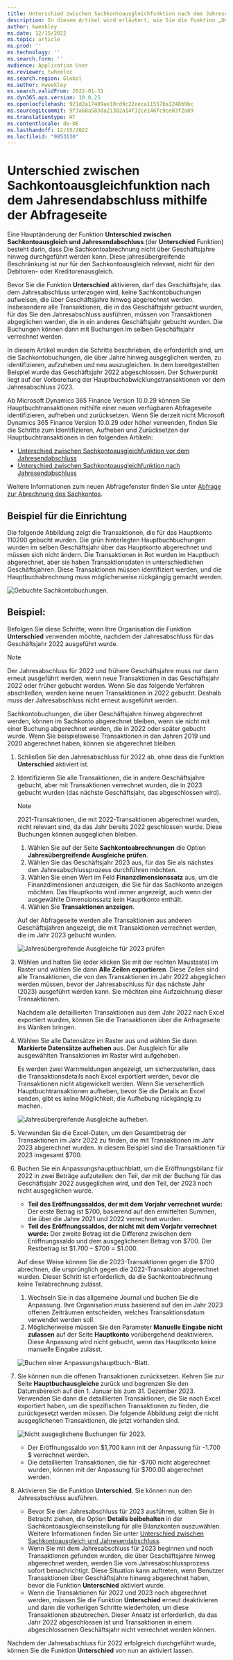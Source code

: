 ```yaml
---
title: Unterschied zwischen Sachkontoausgleichfunktion nach dem Jahresendabschluss mithilfe der Abfrageseite
description: In diesem Artikel wird erläutert, wie Sie die Funktion „Unterschied zwischen Sachkontoausgleichen“ mithilfe der neuen Abfrageseite verwenden, nachdem der Jahresabschluss des Hauptbuchs ausgeführt wurde.
author: kweekley
ms.date: 12/15/2022
ms.topic: article
ms.prod: ''
ms.technology: ''
ms.search.form: ''
audience: Application User
ms.reviewer: twheeloc
ms.search.region: Global
ms.author: kweekley
ms.search.validFrom: 2022-01-31
ms.dyn365.ops.version: 10.0.25
ms.openlocfilehash: 921d2a17409ae10cd9c22eeca11557ba1248b9bc
ms.sourcegitcommit: 9f3a60a583da21382a14f32ce146fc9ce03f2a09
ms.translationtype: HT
ms.contentlocale: de-DE
ms.lasthandoff: 12/15/2022
ms.locfileid: "9853130"
---
```

# <a name="awareness-between-ledger-settlement-feature-after-year-end-close-using-the-inquiry-page"></a>Unterschied zwischen Sachkontoausgleichfunktion nach dem Jahresendabschluss mithilfe der Abfrageseite

Eine Hauptänderung der Funktion **Unterschied zwischen Sachkontoausgleich und Jahresendabschluss** (der **Unterschied** Funktion) besteht darin, dass Die Sachkontoabrechnung nicht über Geschäftsjahre hinweg durchgeführt werden kann. Diese jahresübergreifende Beschränkung ist nur für den Sachkontoausgleich relevant, nicht für den Debitoren- oder Kreditorenausgleich.

Bevor Sie die Funktion **Unterschied** aktivieren, darf das Geschäftsjahr, das dem Jahresabschluss unterzogen wird, keine Sachkontobuchungen aufweisen, die über Geschäftsjahre hinweg abgerechnet werden. Insbesondere alle Transaktionen, die in das Geschäftsjahr gebucht wurden, für das Sie den Jahresabschluss ausführen, müssen von Transaktionen abgeglichen werden, die in ein anderes Geschäftsjahr gebucht wurden. Die Buchungen können dann mit Buchungen im selben Geschäftsjahr verrechnet werden.

In diesem Artikel wurden die Schritte beschrieben, die erforderlich sind, um die Sachkontobuchungen, die über Jahre hinweg ausgeglichen werden, zu identifizieren, aufzuheben und neu auszugleichen. In dem bereitgestellten Beispiel wurde das Geschäftsjahr 2022 abgeschlossen. Der Schwerpunkt liegt auf der Vorbereitung der Hauptbuchabwicklungstransaktionen vor dem Jahresabschluss 2023.

Ab Microsoft Dynamics 365 Finance Version 10.0.29 können Sie Hauptbuchtransaktionen mithilfe einer neuen verfügbaren Abfrageseite identifizieren, aufheben und zurücksetzen. Wenn Sie derzeit nicht Microsoft Dynamics 365 Finance Version 10.0.29 oder höher verwenden, finden Sie die Schritte zum Identifizieren, Aufheben und Zurücksetzen der Hauptbuchtransaktionen in den folgenden Artikeln:

- [Unterschied zwischen Sachkontoausgleichfunktion vor dem Jahresendabschluss](ledger-settle-yec.md)
- [Unterschied zwischen Sachkontoausgleichfunktion nach Jahresendabschluss](ledger-settle-yec-after.md)

Weitere Informationen zum neuen Abfragefenster finden Sie unter [Abfrage zur Abrechnung des Sachkontos](ledger-settlement-inquiry.md). 

## <a name="example-setup"></a>Beispiel für die Einrichtung

Die folgende Abbildung zeigt die Transaktionen, die für das Hauptkonto 110200 gebucht wurden. Die grün hinterlegten Hauptbuchbuchungen wurden im selben Geschäftsjahr über das Hauptkonto abgerechnet und müssen sich nicht ändern. Die Transaktionen in Rot wurden im Hauptbuch abgerechnet, aber sie haben Transaktionsdaten in unterschiedlichen Geschäftsjahren. Diese Transaktionen müssen identifiziert werden, und die Hauptbuchabrechnung muss möglicherweise rückgängig gemacht werden.

![Gebuchte Sachkontobuchungen.](./media/excel.png)

## <a name="example"></a>Beispiel:

Befolgen Sie diese Schritte, wenn Ihre Organisation die Funktion **Unterschied** verwenden möchte, nachdem der Jahresabschluss für das Geschäftsjahr 2022 ausgeführt wurde.

> [!NOTE]
> Der Jahresabschluss für 2022 und frühere Geschäftsjahre muss nur dann erneut ausgeführt werden, wenn neue Transaktionen in das Geschäftsjahr 2022 oder früher gebucht werden. Wenn Sie das folgende Verfahren abschließen, werden keine neuen Transaktionen in 2022 gebucht. Deshalb muss der Jahresabschluss nicht erneut ausgeführt werden.
>
> Sachkontobuchungen, die über Geschäftsjahre hinweg abgerechnet werden, können im Sachkonto abgerechnet bleiben, wenn sie nicht mit einer Buchung abgerechnet werden, die in 2022 oder später gebucht wurde. Wenn Sie beispielsweise Transaktionen in den Jahren 2019 und 2020 abgerechnet haben, können sie abgerechnet bleiben.

1. Schließen Sie den Jahresabschluss für 2022 ab, ohne dass die Funktion **Unterschied** aktiviert ist.
2. Identifizieren Sie alle Transaktionen, die in andere Geschäftsjahre gebucht, aber mit Transaktionen verrechnet wurden, die in 2023 gebucht wurden (das nächste Geschäftsjahr, das abgeschlossen wird).

    > [!NOTE]
    > 2021-Transaktionen, die mit 2022-Transaktionen abgerechnet wurden, nicht relevant sind, da das Jahr bereits 2022 geschlossen wurde. Diese Buchungen können ausgeglichen bleiben.

    1. Wählen Sie auf der Seite **Sachkontoabrechnungen** die Option **Jahresübergreifende Ausgleiche prüfen**.
    2. Wählen Sie das Geschäftsjahr 2023 aus, für das Sie als nächstes den Jahresabschlussprozess durchführen möchten.
    3. Wählen Sie einen Wert im Feld **Finanzdimensionssatz** aus, um die Finanzdimensionen anzuzeigen, die Sie für das Sachkonto anzeigen möchten. Das Hauptkonto wird immer angezeigt, auch wenn der ausgewählte Dimensionssatz kein Hauptkonto enthält.
    4. Wählen Sie **Transaktionen anzeigen**.

    Auf der Abfrageseite werden alle Transaktionen aus anderen Geschäftsjahren angezeigt, die mit Transaktionen verrechnet werden, die im Jahr 2023 gebucht wurden.

    ![Jahresübergreifende Ausgleiche für 2023 prüfen](./media/2023-cross-settlement.png)

3. Wählen und halten Sie (oder klicken Sie mit der rechten Maustaste) im Raster und wählen Sie dann **Alle Zeilen exportieren**. Diese Zeilen sind alle Transaktionen, die von den Transaktionen im Jahr 2022 abgeglichen werden müssen, bevor der Jahresabschluss für das nächste Jahr (2023) ausgeführt werden kann. Sie möchten eine Aufzeichnung dieser Transaktionen.

    Nachdem alle detaillierten Transaktionen aus dem Jahr 2022 nach Excel exportiert wurden, können Sie die Transaktionen über die Anfrageseite ins Wanken bringen.

4. Wählen Sie alle Datensätze im Raster aus und wählen Sie dann **Markierte Datensätze aufheben** aus. Der Ausgleich für alle ausgewählten Transaktionen im Raster wird aufgehoben.

    Es werden zwei Warnmeldungen angezeigt, um sicherzustellen, dass die Transaktionsdetails nach Excel exportiert werden, bevor die Transaktionen nicht abgewickelt werden. Wenn Sie versehentlich Hauptbuchtransaktionen aufheben, bevor Sie die Details an Excel senden, gibt es keine Möglichkeit, die Aufhebung rückgängig zu machen.

    ![Jahresübergreifende Ausgleiche aufheben.](./media/revert-settlement.png)

5. Verwenden Sie die Excel-Daten, um den Gesamtbetrag der Transaktionen im Jahr 2022 zu finden, die mit Transaktionen im Jahr 2023 abgerechnet wurden. In diesem Beispiel sind die Transaktionen für 2023 insgesamt $700.
6. Buchen Sie ein Anpassungshauptbuchblatt, um die Eröffnungsbilanz für 2022 in zwei Beträge aufzuteilen: den Teil, der mit der Buchung für das Geschäftsjahr 2022 ausgeglichen wird, und den Teil, der 2023 noch nicht ausgeglichen wurde.

    - **Teil des Eröffnungssaldos, der mit dem Vorjahr verrechnet wurde:** Der erste Betrag ist $700, basierend auf den ermittelten Summen, die über die Jahre 2021 und 2022 verrechnet wurden.
    - **Teil des Eröffnungssaldos, der nicht mit dem Vorjahr verrechnet wurde:** Der zweite Betrag ist die Differenz zwischen dem Eröffnungssaldo und dem ausgeglichenen Betrag von $700. Der Restbetrag ist $1.700 – $700 = $1.000.

    Auf diese Weise können Sie die 2023-Transaktionen gegen die $700 abrechnen, die ursprünglich gegen die 2022-Transaktion abgerechnet wurden. Dieser Schritt ist erforderlich, da die Sachkontoabrechnung keine Teilabrechnung zulässt.

    1. Wechseln Sie in das allgemeine Journal und buchen Sie die Anpassung. Ihre Organisation muss basierend auf den im Jahr 2023 offenen Zeiträumen entscheiden, welches Transaktionsdatum verwendet werden soll.
    2. Möglicherweise müssen Sie den Parameter **Manuelle Eingabe nicht zulassen** auf der Seite **Hauptkonto** vorübergehend deaktivieren. Diese Anpassung wird nicht gebucht, wenn das Hauptkonto keine manuelle Eingabe zulässt.

    ![Buchen einer Anpassungshauptbuch.-Blatt.](./media/no-manual4.png)

7. Sie können nun die offenen Transaktionen zurücksetzen. Kehren Sie zur Seite **Hauptbuchausgleiche** zurück und begrenzen Sie den Datumsbereich auf den 1. Januar bis zum 31. Dezember 2023. Verwenden Sie dann die detaillierten Transaktionen, die Sie nach Excel exportiert haben, um die spezifischen Transaktionen zu finden, die zurückgesetzt werden müssen. Die folgende Abbildung zeigt die nicht ausgeglichenen Transaktionen, die jetzt vorhanden sind.

    ![Nicht ausgeglichene Buchungen für 2023.](./media/2023-unsettled5.png)

    - Der Eröffnungssaldo von $1,700 kann mit der Anpassung für -1.700 $ verrechnet werden.
    - Die detaillierten Transaktionen, die für -$700 nicht abgerechnet wurden, können mit der Anpassung für $700.00 abgerechnet werden.

8. Aktivieren Sie die Funktion **Unterschied**. Sie können nun den Jahresabschluss ausführen.

    - Bevor Sie den Jahresabschluss für 2023 ausführen, sollten Sie in Betracht ziehen, die Option **Details beibehalten** in der Sachkontoausgleichseinstellung für alle Bilanzkonten auszuwählen. Weitere Informationen finden Sie unter [Unterschied zwischen Sachkontoausgleich und Jahresendabschluss](awareness-between-ledger-settlement-year-end-close.md).
    - Wenn Sie mit dem Jahresabschluss für 2023 beginnen und noch Transaktionen gefunden wurden, die über Geschäftsjahre hinweg abgerechnet werden, werden Sie vom Jahresabschlussprozess sofort benachrichtigt. Diese Situation kann auftreten, wenn Benutzer Transaktionen über Geschäftsjahre hinweg abgerechnet haben, bevor die Funktion **Unterschied** aktiviert wurde.
    - Wenn die Transaktionen für 2022 und 2023 noch abgerechnet werden, müssen Sie die Funktion **Unterschied** erneut deaktivieren und dann die vorherigen Schritte wiederholen, um diese Transaktionen abzubrechen. Dieser Ansatz ist erforderlich, da das Jahr 2022 abgeschlossen ist und Transaktionen in einem abgeschlossenen Geschäftsjahr nicht verrechnet werden können.

Nachdem der Jahresabschluss für 2022 erfolgreich durchgeführt wurde, können Sie die Funktion **Unterschied** von nun an aktiviert lassen.
